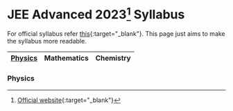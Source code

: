 # JEE Advanced 2023[^1] Syllabus
For official syllabus refer [this](https://jeeadv.ac.in/documents/jee-advanced-2023-syllabus.pdf){:target="_blank"}. This page just aims to make the syllabus more readable.




| [Physics](https://github.com/not-soham/jeeadv2023syllabus/edit/main/README.md#physics) | Mathematics | Chemistry |
|-|-|-|


### Physics


[^1]: [Official website](https://jeeadv.ac.in/){:target="_blank"}
